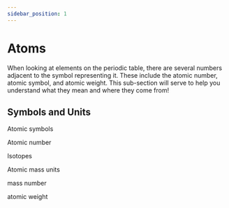 ```yaml
---
sidebar_position: 1
---
```


# Atoms

When looking at elements on the periodic table, there are several numbers adjacent to the symbol representing it. These include the atomic number, atomic symbol, and atomic weight. This sub-section will serve to help you understand what they mean and where they come from!

## Symbols and Units

Atomic symbols

Atomic number

Isotopes

Atomic mass units

mass number

atomic weight